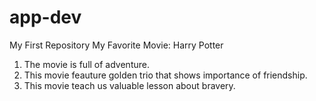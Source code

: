 # app-dev
My First Repository
My Favorite Movie: Harry Potter
1. The movie is full of adventure.
2. This movie feauture golden trio that shows importance of friendship.
3. This movie teach us valuable lesson about bravery.
